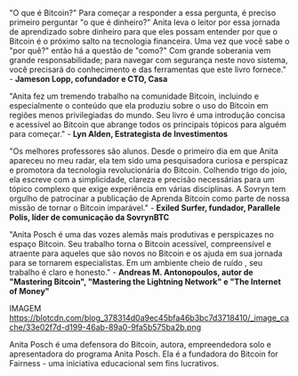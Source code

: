 "O que é Bitcoin?" Para começar a responder a essa pergunta, é preciso primeiro perguntar "o que é dinheiro?" Anita leva o leitor por essa jornada de aprendizado sobre dinheiro para que eles possam entender por que o Bitcoin é o próximo salto na tecnologia financeira. Uma vez que você sabe o "por quê?" então há a questão de "como?" Com grande soberania vem grande responsabilidade; para navegar com segurança neste novo sistema, você precisará do conhecimento e das ferramentas que este livro fornece." - **Jameson Lopp, cofundador e CTO, Casa**

"Anita fez um tremendo trabalho na comunidade Bitcoin, incluindo e especialmente o conteúdo que ela produziu sobre o uso do Bitcoin em regiões menos privilegiadas do mundo. Seu livro é uma introdução concisa e acessível ao Bitcoin que abrange todos os principais tópicos para alguém para começar." - **Lyn Alden, Estrategista de Investimentos**

"Os melhores professores são alunos. Desde o primeiro dia em que Anita apareceu no meu radar, ela tem sido uma pesquisadora curiosa e perspicaz e promotora da tecnologia revolucionária do Bitcoin. Colhendo trigo do joio, ela escreve com a simplicidade, clareza e precisão necessárias para um tópico complexo que exige experiência em várias disciplinas. A Sovryn tem orgulho de patrocinar a publicação de Aprenda Bitcoin como parte de nossa missão de tornar o Bitcoin imparável." - **Exiled Surfer, fundador, Parallele Polis, líder de comunicação da SovrynBTC**

"Anita Posch é uma das vozes alemãs mais produtivas e perspicazes no espaço Bitcoin. Seu trabalho torna o Bitcoin acessível, compreensível e atraente para aqueles que são novos no Bitcoin e os ajuda em sua jornada para se tornarem especialistas. Em um ambiente cheio de ruído , seu trabalho é claro e honesto." - **Andreas M. Antonopoulos, autor de "Mastering Bitcoin", "Mastering the Lightning Network" e "The Internet of Money"**

IMAGEM https://blotcdn.com/blog_378314d0a9ec45bfa46b3bc7d3718410/_image_cache/33e02f7d-d199-46ab-89a0-9fa5b575ba2b.png

Anita Posch é uma defensora do Bitcoin, autora, empreendedora solo e apresentadora do programa Anita Posch. Ela é a fundadora do Bitcoin for Fairness - uma iniciativa educacional sem fins lucrativos.
